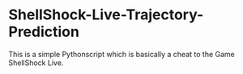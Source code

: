 # ShellShock-Live-Trajectory-Prediction
This is a simple Pythonscript which is basically a cheat to the Game ShellShock Live.
